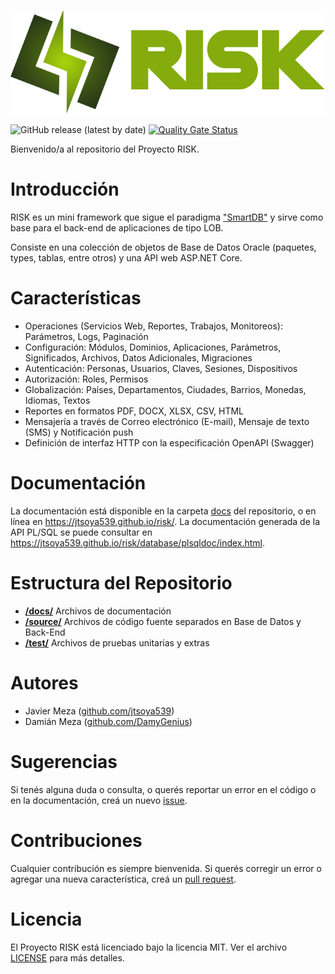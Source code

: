 ![RISK](docs/logo/logo.png)

![GitHub release (latest by date)](https://img.shields.io/github/v/release/jtsoya539/risk)
[![Quality Gate Status](https://sonarcloud.io/api/project_badges/measure?project=jtsoya539_risk&metric=alert_status)](https://sonarcloud.io/summary/new_code?id=jtsoya539_risk)

Bienvenido/a al repositorio del Proyecto RISK.

# Introducción
RISK es un mini framework que sigue el paradigma ["SmartDB"](https://asktom.oracle.com/ords/r/tech/catalog/series-landing-page?p5_series_id=15684323403093480964656912197598498105) y sirve como base para el back-end de aplicaciones de tipo LOB.

Consiste en una colección de objetos de Base de Datos Oracle (paquetes, types, tablas, entre otros) y una API web ASP.NET Core.

# Características
* Operaciones (Servicios Web, Reportes, Trabajos, Monitoreos): Parámetros, Logs, Paginación
* Configuración: Módulos, Dominios, Aplicaciones, Parámetros, Significados, Archivos, Datos Adicionales, Migraciones
* Autenticación: Personas, Usuarios, Claves, Sesiones, Dispositivos
* Autorización: Roles, Permisos
* Globalización: Países, Departamentos, Ciudades, Barrios, Monedas, Idiomas, Textos
* Reportes en formatos PDF, DOCX, XLSX, CSV, HTML
* Mensajería a través de Correo electrónico (E-mail), Mensaje de texto (SMS) y Notificación push
* Definición de interfaz HTTP con la especificación OpenAPI (Swagger)

# Documentación
La documentación está disponible en la carpeta [docs](/docs/) del repositorio, o en línea en https://jtsoya539.github.io/risk/. La documentación generada de la API PL/SQL se puede consultar en https://jtsoya539.github.io/risk/database/plsqldoc/index.html.

# Estructura del Repositorio
* **[/docs/](/docs/)** Archivos de documentación
* **[/source/](/source/)** Archivos de código fuente separados en Base de Datos y Back-End
* **[/test/](/test/)** Archivos de pruebas unitarias y extras

# Autores
* Javier Meza ([github.com/jtsoya539](https://github.com/jtsoya539))
* Damián Meza ([github.com/DamyGenius](https://github.com/DamyGenius))

# Sugerencias
Si tenés alguna duda o consulta, o querés reportar un error en el código o en la documentación, creá un nuevo [issue](https://github.com/jtsoya539/risk/issues).

# Contribuciones
Cualquier contribución es siempre bienvenida. Si querés corregir un error o agregar una nueva característica, creá un [pull request](https://github.com/jtsoya539/risk/pulls).

# Licencia
El Proyecto RISK está licenciado bajo la licencia MIT. Ver el archivo [LICENSE](/LICENSE) para más detalles.